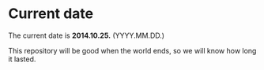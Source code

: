 # Current date

The current date is **2014.10.25.** (YYYY.MM.DD.)

This repository will be good when the world ends, so we will know how long it lasted.